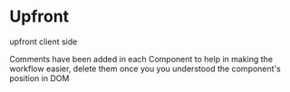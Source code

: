 # Upfront
upfront client side


Comments have been added in each Component to help in making the workflow easier, delete them once you you understood the component's position in DOM
